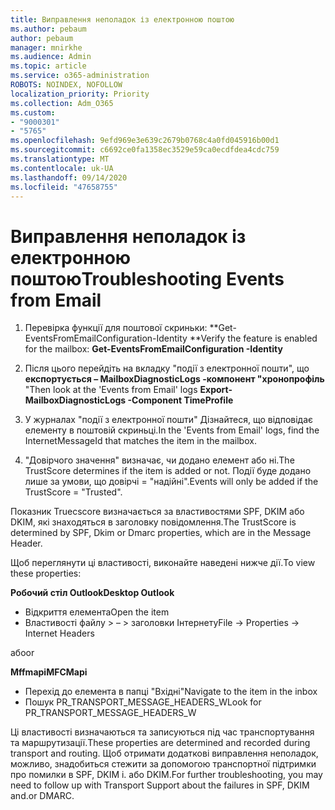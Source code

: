 ```yaml
---
title: Виправлення неполадок із електронною поштою
ms.author: pebaum
author: pebaum
manager: mnirkhe
ms.audience: Admin
ms.topic: article
ms.service: o365-administration
ROBOTS: NOINDEX, NOFOLLOW
localization_priority: Priority
ms.collection: Adm_O365
ms.custom:
- "9000301"
- "5765"
ms.openlocfilehash: 9efd969e3e639c2679b0768c4a0fd045916b00d1
ms.sourcegitcommit: c6692ce0fa1358ec3529e59ca0ecdfdea4cdc759
ms.translationtype: MT
ms.contentlocale: uk-UA
ms.lasthandoff: 09/14/2020
ms.locfileid: "47658755"
---
```

# <a name="troubleshooting-events-from-email"></a><span data-ttu-id="82cdd-102">Виправлення неполадок із електронною поштою</span><span class="sxs-lookup"><span data-stu-id="82cdd-102">Troubleshooting Events from Email</span></span>

1. <span data-ttu-id="82cdd-103">Перевірка функції для поштової скриньки: \*\*Get-EventsFromEmailConfiguration-Identity <mailbox> \*\*</span><span class="sxs-lookup"><span data-stu-id="82cdd-103">Verify the feature is enabled for the mailbox: **Get-EventsFromEmailConfiguration -Identity <mailbox>**</span></span>

2. <span data-ttu-id="82cdd-104">Після цього перейдіть на вкладку "події з електронної пошти", що **експортується – MailboxDiagnosticLogs <mailbox> -компонент "хронопрофіль** "</span><span class="sxs-lookup"><span data-stu-id="82cdd-104">Then look at the 'Events from Email' logs **Export-MailboxDiagnosticLogs <mailbox> -Component TimeProfile**</span></span>

3. <span data-ttu-id="82cdd-105">У журналах "події з електронної пошти" Дізнайтеся, що відповідає елементу в поштовій скриньці.</span><span class="sxs-lookup"><span data-stu-id="82cdd-105">In the 'Events from Email' logs, find the InternetMessageId that matches the item in the mailbox.</span></span>  

4. <span data-ttu-id="82cdd-106">"Довірчого значення" визначає, чи додано елемент або ні.</span><span class="sxs-lookup"><span data-stu-id="82cdd-106">The TrustScore determines if the item is added or not.</span></span> <span data-ttu-id="82cdd-107">Події буде додано лише за умови, що довірчі = "надійні".</span><span class="sxs-lookup"><span data-stu-id="82cdd-107">Events will only be added if the TrustScore = "Trusted".</span></span>

<span data-ttu-id="82cdd-108">Показник Truecscore визначається за властивостями SPF, DKIM або DKIM, які знаходяться в заголовку повідомлення.</span><span class="sxs-lookup"><span data-stu-id="82cdd-108">The TrustScore is determined by SPF, Dkim or Dmarc properties, which are in the Message Header.</span></span>

<span data-ttu-id="82cdd-109">Щоб переглянути ці властивості, виконайте наведені нижче дії.</span><span class="sxs-lookup"><span data-stu-id="82cdd-109">To view these properties:</span></span>

<span data-ttu-id="82cdd-110">**Робочий стіл Outlook**</span><span class="sxs-lookup"><span data-stu-id="82cdd-110">**Desktop Outlook**</span></span>

- <span data-ttu-id="82cdd-111">Відкриття елемента</span><span class="sxs-lookup"><span data-stu-id="82cdd-111">Open the item</span></span>
- <span data-ttu-id="82cdd-112">Властивості файлу > – > заголовки Інтернету</span><span class="sxs-lookup"><span data-stu-id="82cdd-112">File -> Properties -> Internet Headers</span></span>

<span data-ttu-id="82cdd-113">або</span><span class="sxs-lookup"><span data-stu-id="82cdd-113">or</span></span>

<span data-ttu-id="82cdd-114">**Mffmapi**</span><span class="sxs-lookup"><span data-stu-id="82cdd-114">**MFCMapi**</span></span>

- <span data-ttu-id="82cdd-115">Перехід до елемента в папці "Вхідні"</span><span class="sxs-lookup"><span data-stu-id="82cdd-115">Navigate to the item in the inbox</span></span>
- <span data-ttu-id="82cdd-116">Пошук PR_TRANSPORT_MESSAGE_HEADERS_W</span><span class="sxs-lookup"><span data-stu-id="82cdd-116">Look for PR_TRANSPORT_MESSAGE_HEADERS_W</span></span>

<span data-ttu-id="82cdd-117">Ці властивості визначаються та записуються під час транспортування та маршрутизації.</span><span class="sxs-lookup"><span data-stu-id="82cdd-117">These properties are determined and recorded during transport and routing.</span></span> <span data-ttu-id="82cdd-118">Щоб отримати додаткові виправлення неполадок, можливо, знадобиться стежити за допомогою транспортної підтримки про помилки в SPF, DKIM і. або DKIM.</span><span class="sxs-lookup"><span data-stu-id="82cdd-118">For further troubleshooting, you may need to follow up with Transport Support about the failures in  SPF, DKIM and.or DMARC.</span></span>
